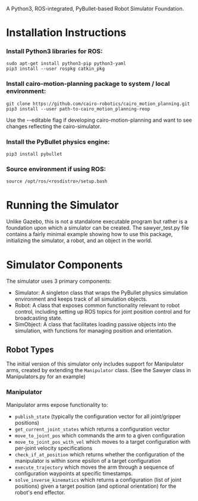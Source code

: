 A Python3, ROS-integrated, PyBullet-based Robot Simulator Foundation.


# Installation Instructions

### Install Python3 libraries for ROS:
```
sudo apt-get install python3-pip python3-yaml
pip3 install --user rospkg catkin_pkg
```

### Install cairo-motion-planning package to system / local environment:
```
git clone https://github.com/cairo-robotics/cairo_motion_planning.git
pip3 install --user path-to-cairo_motion_planning-reop
```
Use the --editable flag if developing cairo-motion-planning and want to see changes reflecting the cairo-simulator.

### Install the PyBullet physics engine: 
`pip3 install pybullet`

### Source environment if using ROS:
`source /opt/ros/<rosdistro>/setup.bash`

# Running the Simulator
Unlike Gazebo, this is not a standalone executable program but rather is a foundation upon which a simulator can be created. The sawyer_test.py file contains a fairly minimal example showing how to use this package, initializing the simulator, a robot, and an object in the world.

# Simulator Components
The simulator uses 3 primary components: 
- Simulator: A singleton class that wraps the PyBullet physics simulation environment and keeps track of all simulation objects.
- Robot: A class that exposes common functionality relevant to robot control, including setting up ROS topics for joint position control and for broadcasting state.
- SimObject: A class that facilitates loading passive objects into the simulation, with functions for managing position and orientation.

## Robot Types
The initial version of this simulator only includes support for Manipulator arms, created by extending the `Manipulator` class. (See the Sawyer class in Manipulators.py for an example)

### Manipulator
Manipulator arms expose functionality to:
- `publish_state` (typically the configuration vector for all joint/gripper positions)
- `get_current_joint_states` which returns a configuration vector
- `move_to_joint_pos` which commands the arm to a given configuration
- `move_to_joint_pos_with_vel` which moves to a target configuration with per-joint velocity specifications
- `check_if_at_position` which returns whether the configuration of the manipulator is within some epsilon of a target configuration
- `execute_trajectory` which moves the arm through a sequence of configuration waypoints at specific timestamps.
- `solve_inverse_kinematics` which returns a configuration (list of joint positions) given a target position (and optional orientation) for the robot's end effector.
